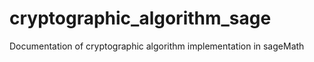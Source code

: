 # cryptographic_algorithm_sage


Documentation of cryptographic algorithm implementation in sageMath
